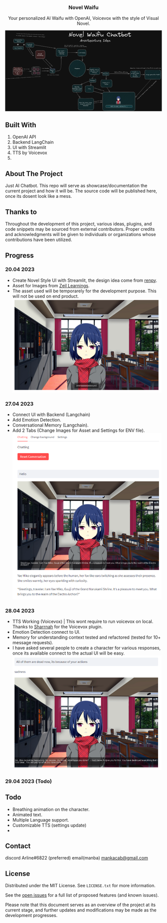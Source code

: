 <div align="center">
  <a href="#">
  </a>
  <h3 align="center">Novel Waifu</h3>
  <p align="center">
    Your personalized AI Waifu with OpenAI, Voicevox with the style of Visual Novel.
    <br />
  </p>
</div>

![alt text](https://github.com/SynthpX/NovelWaifu/blob/main/Design/architechture.png)

## Built With

1. OpenAI API
2. Backend LangChain
3. UI with Streamlit
4. TTS by Voicevox 
5. 

## About The Project
Just AI Chatbot. This repo will serve as showcase/documentation the current project and how it will be. The source code will be published here, once its dosent look like a mess.

## Thanks to
Throughout the development of this project, various ideas, plugins, and code snippets may be sourced from external contributors. Proper credits and acknowledgments will be given to individuals or organizations whose contributions have been utilized.  

## Progress

### 20.04 2023
  - Create Novel Style UI with Streamlit, the design idea come from [renpy](https://www.renpy.org/).
  - Asset for Images from [Zeil Learnings](https://zeillearnings.itch.io/visual-novel-renpy-tutorial).
  - The asset used will be temporarely for the development purpose. This will not be used on end product.
![alt text](https://github.com/SynthpX/NovelWaifu/blob/main/Progress/NoveUI.png)
### 27.04 2023  
  - Connect UI with Backend (Langchain)
  - Add Emotion Detection.
  - Conversational Memory (Langchain).
  - Add 2 Tabs (Change Images for Asset and Settings for ENV file).
![alt text](https://github.com/SynthpX/NovelWaifu/blob/main/Progress/Implement1.png)
### 28.04 2023  
  - TTS Working (Voicevox) | This wont require to run voicevox on local. Thanks to [Sharrnah](https://github.com/Sharrnah) for the Voicevox plugin.
  - Emotion Detection connect to UI.
  - Memory for understanding context tested and refactored (tested for 10+ message requests).
  - I have asked several people to create a character for various responses, once its available connect to the actual UI will be easy.
![alt text](https://github.com/SynthpX/NovelWaifu/blob/main/Progress/Implement2.png)
### 29.04 2023 (Todo)


## Todo
  - Breathing animation on the character.
  - Animated text.
  - Multiple Language support.
  - Customizable TTS (settings update)
  - 

## Contact

discord Arline#6822  (preferred)
email(manba) mankacab@gmail.com


## License

Distributed under the MIT License. See `LICENSE.txt` for more information.  

See the [open issues](https://github.com/SynthpX/wAIfuS/issues) for a full list of proposed features (and known issues).  
  
    
      
Please note that this document serves as an overview of the project at its current stage, and further updates and modifications may be made as the development progresses.